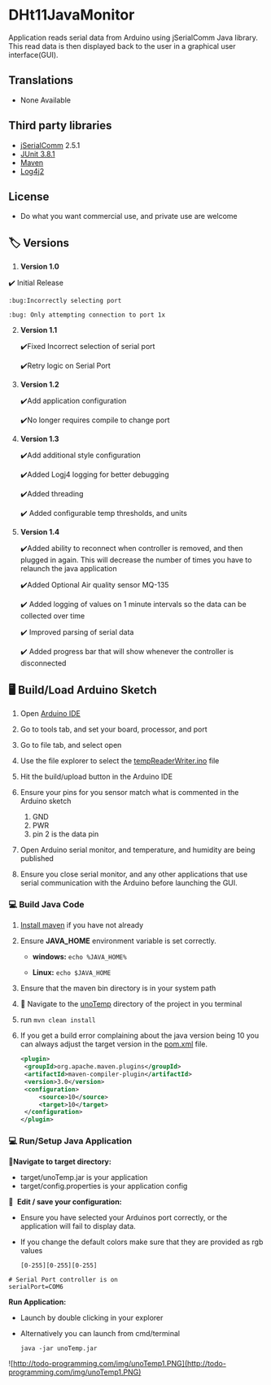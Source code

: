 # DHt11JavaMonitor 
Application reads serial data from Arduino using jSerialComm Java library. This read data is then displayed back to the user in a graphical user interface(GUI).

## Translations

* None Available

## Third party libraries

* [jSerialComm](https://fazecast.github.io/jSerialComm/) 2.5.1
* [JUnit 3.8.1](https://junit.org/junit5/)
* [Maven](https://maven.apache.org/)
* [Log4j2](https://logging.apache.org/log4j/2.x/)

## License 

* Do what you want commercial use, and private use are welcome

## :label: Versions 

1.  **Version 1.0** 

   :heavy_check_mark: Initial Release 

    :bug:Incorrectly selecting port

    :bug: ​Only attempting connection to port 1x

2.  **Version 1.1**

    :heavy_check_mark:Fixed Incorrect selection of serial port

    :heavy_check_mark:Retry logic on Serial Port

3. **Version 1.2**

    :heavy_check_mark:Add application configuration

    :heavy_check_mark:No longer requires compile to change port

4. **Version 1.3**

     :heavy_check_mark:Add additional style configuration

     :heavy_check_mark:Added Logj4 logging for better debugging

     :heavy_check_mark:Added threading

     :heavy_check_mark: Added configurable temp thresholds, and units​

5. **Version 1.4**

   :heavy_check_mark:Added  ability to reconnect when controller is removed, and then plugged in again. This will decrease the number of times you have to relaunch the java application

   :heavy_check_mark:Added Optional Air quality sensor MQ-135

   :heavy_check_mark: Added logging of values on 1 minute intervals so the data can be collected over time

   :heavy_check_mark: Improved parsing of serial data 

   :heavy_check_mark: Added progress bar that will show whenever the controller is disconnected​

##  :desktop_computer: Build/Load Arduino Sketch

1. Open [Arduino IDE](https://www.arduino.cc/en/software)
2. Go to tools tab, and set your board, processor, and  port
3. Go to file tab, and select open
4. Use the file explorer to select the [tempReaderWriter.ino](https://github.com/robaldwin9/DHt11JavaMonitor/blob/master/unoTemp/ArduinoSketch/tempReaderWriter/tempReaderWriter.ino) file
5. Hit the build/upload button in the Arduino IDE
6. Ensure your pins for you sensor match what is commented in the Arduino sketch
   1. GND
   2. PWR
   3. pin 2 is the data pin

7. Open Arduino serial monitor, and temperature, and humidity are being published
8. Ensure you close serial monitor, and any other applications that use serial communication with the Arduino before launching the GUI.

### :computer: Build Java Code

1. [Install maven](https://maven.apache.org/install.html) if you have not already

2. Ensure **JAVA_HOME** environment variable is set correctly.

   - **windows:** `echo %JAVA_HOME%`

   - **Linux:** `echo $JAVA_HOME`

3. Ensure that the maven bin directory is in your system path

4.  :open_file_folder: Navigate to the [unoTemp](https://github.com/robaldwin9/DHt11JavaMonitor/tree/master/unoTemp) directory of the project in you terminal

5. run `mvn clean install`

6. If you get a build error complaining about the java version being 10 you can always adjust the target version in the [pom.xml](https://github.com/robaldwin9/DHt11JavaMonitor/blob/master/unoTemp/pom.xml) file.

   ```xml
   <plugin>
   	<groupId>org.apache.maven.plugins</groupId>
   	<artifactId>maven-compiler-plugin</artifactId>
   	<version>3.0</version>
   	<configuration>
   		<source>10</source>
   		<target>10</target>
   	</configuration>
   </plugin>
   ```

### :computer: ​Run/Setup Java Application

 :open_file_folder:**Navigate to target directory:**
- target/unoTemp.jar is your application
- target/config.properties is your application config

:floppy_disk: ​ **Edit / save your configuration:**

- Ensure you have selected  your Arduinos port correctly, or the application will fail to display data.

- If you change the default colors make sure that they are provided as rgb values

  `[0-255][0-255][0-255]`

```properties
# Serial Port controller is on
serialPort=COM6
```

**Run Application:**

- Launch by double clicking in your explorer

- Alternatively you can launch from cmd/terminal

  `java -jar unoTemp.jar`

![http://todo-programming.com/img/unoTemp1.PNG](http://todo-programming.com/img/unoTemp1.PNG)